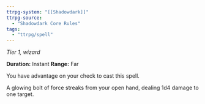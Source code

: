 ```yaml
---
ttrpg-system: "[[Shadowdark]]"
ttrpg-source: 
  - "Shadowdark Core Rules"
tags:
  - "ttrpg/spell"
---
```

*Tier 1, wizard*

**Duration:** Instant
**Range:** Far

You have advantage on your check to cast this spell.

A glowing bolt of force streaks from your open hand, dealing 1d4 damage to one target.


